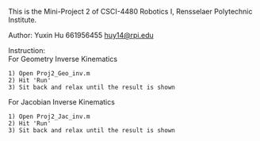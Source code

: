 This is the Mini-Project 2 of CSCI-4480 Robotics I, Rensselaer Polytechnic Institute.

Author: Yuxin Hu 661956455 huy14@rpi.edu

Instruction:  
  For Geometry Inverse Kinematics 
  
    1) Open Proj2_Geo_inv.m 
    2) Hit 'Run'  
    3) Sit back and relax until the result is shown 
  For Jacobian Inverse Kinematics 
  
    1) Open Proj2_Jac_inv.m 
    2) Hit 'Run'  
    3) Sit back and relax until the result is shown 
